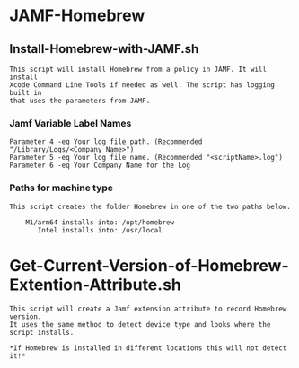 # JAMF-Homebrew

## Install-Homebrew-with-JAMF.sh
	This script will install Homebrew from a policy in JAMF. It will install
	Xcode Command Line Tools if needed as well. The script has logging built in
	that uses the parameters from JAMF.
	
	
###	Jamf Variable Label Names

	Parameter 4 -eq Your log file path. (Recommended "/Library/Logs/<Company Name>")
	Parameter 5 -eq Your log file name. (Recommended "<scriptName>.log")
	Parameter 6 -eq Your Company Name for the Log
	
	

### Paths for machine type

	This script creates the folder Homebrew in one of the two paths below.
	
		M1/arm64 installs into: /opt/homebrew
		   Intel installs into: /usr/local
		

# Get-Current-Version-of-Homebrew-Extention-Attribute.sh
	This script will create a Jamf extension attribute to record Homebrew version.
	It uses the same method to detect device type and looks where the script installs.
	
	*If Homebrew is installed in different locations this will not detect it!*
